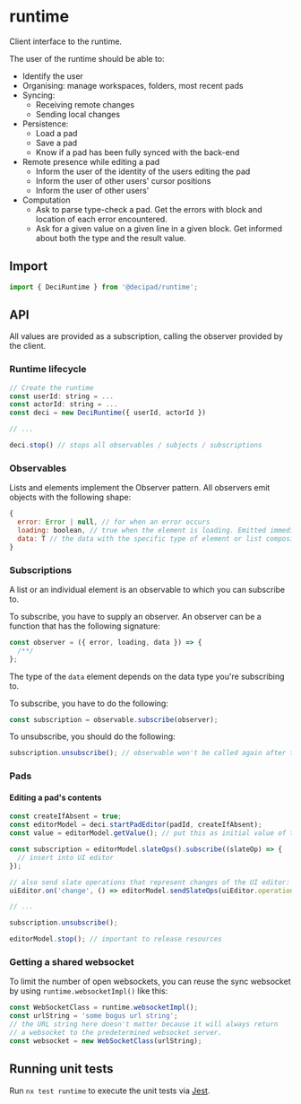 # runtime

Client interface to the runtime.

The user of the runtime should be able to:

- Identify the user
- Organising: manage workspaces, folders, most recent pads
- Syncing:
  - Receiving remote changes
  - Sending local changes
- Persistence:
  - Load a pad
  - Save a pad
  - Know if a pad has been fully synced with the back-end
- Remote presence while editing a pad
  - Inform the user of the identity of the users editing the pad
  - Inform the user of other users' cursor positions
  - Inform the user of other users'
- Computation
  - Ask to parse type-check a pad. Get the errors with block and location of each error encountered.
  - Ask for a given value on a given line in a given block. Get informed about both the type and the result value.

## Import

```js
import { DeciRuntime } from '@decipad/runtime';
```

## API

All values are provided as a subscription, calling the observer provided by the client.

### Runtime lifecycle

```js
// Create the runtime
const userId: string = ...
const actorId: string = ...
const deci = new DeciRuntime({ userId, actorId })

// ...

deci.stop() // stops all observables / subjects / subscriptions
```

### Observables

Lists and elements implement the Observer pattern. All observers emit objects with the following shape:

```js
{
  error: Error | null, // for when an error occurs
  loading: boolean, // true when the element is loading. Emitted immediately on subscription
  data: T // the data with the specific type of element or list composition
}
```

### Subscriptions

A list or an individual element is an observable to which you can subscribe to.

To subscribe, you have to supply an observer. An observer can be a function that has the following signature:

```js
const observer = ({ error, loading, data }) => {
  /**/
};
```

The type of the `data` element depends on the data type you're subscribing to.

To subscribe, you have to do the following:

```js
const subscription = observable.subscribe(observer);
```

To unsubscribe, you should do the following:

```js
subscription.unsubscribe(); // observable won't be called again after this
```


### Pads


#### Editing a pad's contents

```js
const createIfAbsent = true;
const editorModel = deci.startPadEditor(padId, createIfAbsent);
const value = editorModel.getValue(); // put this as initial value of the UI editor

const subscription = editorModel.slateOps().subscribe((slateOp) => {
  // insert into UI editor
});

// also send slate operations that represent changes of the UI editor:
uiEditor.on('change', () => editorModel.sendSlateOps(uiEditor.operations));

// ...

subscription.unsubscribe();

editorModel.stop(); // important to release resources
```

### Getting a shared websocket

To limit the number of open websockets, you can reuse the sync websocket by using `runtime.websocketImpl()` like this:

```js
const WebSocketClass = runtime.websocketImpl();
const urlString = 'some bogus url string';
// the URL string here doesn't matter because it will always return
// a websocket to the predetermined websocket server.
const websocket = new WebSocketClass(urlString);
```

## Running unit tests

Run `nx test runtime` to execute the unit tests via [Jest](https://jestjs.io).
